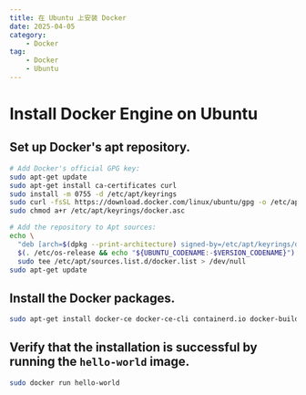 ```yaml
---
title: 在 Ubuntu 上安装 Docker
date: 2025-04-05
category:
    - Docker
tag:
    - Docker
    - Ubuntu
---
```


# Install Docker Engine on Ubuntu

## Set up Docker's apt repository.

```bash
# Add Docker's official GPG key:
sudo apt-get update
sudo apt-get install ca-certificates curl
sudo install -m 0755 -d /etc/apt/keyrings
sudo curl -fsSL https://download.docker.com/linux/ubuntu/gpg -o /etc/apt/keyrings/docker.asc
sudo chmod a+r /etc/apt/keyrings/docker.asc

# Add the repository to Apt sources:
echo \
  "deb [arch=$(dpkg --print-architecture) signed-by=/etc/apt/keyrings/docker.asc] https://download.docker.com/linux/ubuntu \
  $(. /etc/os-release && echo "${UBUNTU_CODENAME:-$VERSION_CODENAME}") stable" | \
  sudo tee /etc/apt/sources.list.d/docker.list > /dev/null
sudo apt-get update
```

## Install the Docker packages.

```bash
sudo apt-get install docker-ce docker-ce-cli containerd.io docker-buildx-plugin docker-compose-plugin
```

## Verify that the installation is successful by running the `hello-world` image.

```bash
sudo docker run hello-world
```

